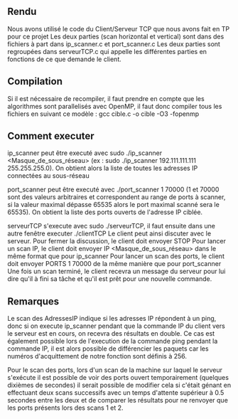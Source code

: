 ## Rendu
Nous avons utilisé le code du Client/Serveur TCP que nous avons fait en TP pour ce projet
Les deux parties (scan horizontal et vertical) sont dans des fichiers à part dans ip_scanner.c et port_scanner.c
Les deux parties sont regroupées dans serveurTCP.c qui appelle les différentes parties en fonctions de ce que demande le client.


## Compilation
Si il est nécessaire de recompiler, il faut prendre en compte que les algorithmes sont parallelisés avec OpenMP, il faut donc compiler tous les fichiers en suivant ce modèle : gcc cible.c -o cible -O3 -fopenmp


## Comment executer
ip_scanner peut être executé avec sudo ./ip_scanner <AdresseIP> <Masque_de_sous_réseau> (ex : sudo ./ip_scanner 192.111.111.111 255.255.255.0). On obtient alors la liste de toutes les adresses IP connectées au sous-réseau

port_scanner peut être executé avec ./port_scanner <AdresseIP> 1 70000 (1 et 70000 sont des valeurs arbitraires et correspondent au range de ports à scanner, si la valeur maximal dépasse 65535 alors le port maximal scanné sera le 65535). On obtient la liste des ports ouverts de l'adresse IP ciblée.

serveurTCP s'execute avec sudo ./serveurTCP, il faut ensuite dans une autre fenêtre executer ./clientTCP <AdresseIP>
Le client peut ainsi discuter avec le serveur.
Pour fermer la discussion, le client doit envoyer STOP
Pour lancer un scan IP, le client doit envoyer IP <AdresseIP> <Masque_de_sous_réseau> dans le même format que pour ip_scanner
Pour lancer un scan des ports, le client doit envoyer PORTS <AdresseIP> 1 70000 de la même manière que pour port_scanner
Une fois un scan terminé, le client recevra un message du serveur pour lui dire qu'il à fini sa tâche et qu'il est prêt pour une nouvelle commande.


## Remarques
Le scan des AdressesIP indique si les adresses IP répondent à un ping, donc si on execute ip_scanner pendant que la commande IP du client vers le serveur est en cours, on recevra des résultats en double.
Ce cas est également possible lors de l'execution de la commande ping pendant la commande IP, il est alors possible de différencier les paquets car les numéros d'acquittement de notre fonction sont définis à 256.

Pour le scan des ports, lors d'un scan de la machine sur laquel le serveur s'exécute il est possible de voir des ports ouvert temporairement (quelques dixièmes de secondes) il serait possible de modifier cela si c'était génant en effectuant deux scans successifs avec un temps d'attente supérieur à 0.5 secondes entre les deux et de comparer les résultats pour ne renvoyer que les ports présents lors des scans 1 et 2.